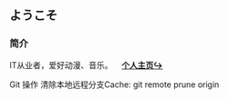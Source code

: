 ## ようこそ 　
### 简介
IT从业者，爱好动漫、音乐。&nbsp;&nbsp;&nbsp;&nbsp;[**个人主页↪︎**](https://crawlerchaos.github.io/)  

Git 操作
清除本地远程分支Cache: git remote prune origin
